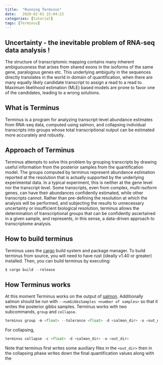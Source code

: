 ```yaml
---
title:  "Running Terminus"
date:   2020-02-01 15:04:23
categories: [tutorial]
tags: [Terminus]
---
```


## Uncertainty - the inevitable problem of RNA-seq data analysis !

The structure of transcriptomic mapping contains many inherent ambiguousness that arises from shared exons in 
the isoforms of the same gene, paralogous genes etc. This underlying ambiguity in the sequences directly translates
in the world in domain of quantification, when there are many equally likely candidate transcript to assign a read to 
a read to. Maximum likelihood estimation (MLE) based models are prone to favor one of the candidates, leading to a
wrong solutions. 


## What is Terminus

Terminus is a program for analyzing transcript-level abundance estimates from RNA-seq data, computed using salmon, and collapsing individual transcripts into groups whose total transcriptional output can be estimated more accurately and robustly.


## Approach of Terminus

Terminus attempts to solve this problem by grouping transcripts by drawing useful information from the posterior
samples from the quantification model. The groups computed by terminus represent abundance estimation reported at the resolution that is actually supported by the underlying experimental data. In a typical experiment, this is neither at the gene level nor the transcript level. Some transcripts, even from complex, multi-isoform genes, can have their abundances confidently estimated, while other transcripts cannot. Rather than pre-defining the resolution at which the analysis will be performed, and subjecting the results to unnecessary uncertainty or insufficient biological resolution, terminus allows the determination of transcriptional groups that can be confidently ascertained in a given sample, and represents, in this sense, a data-driven approach to transcriptome analysis.

## How to build terminus

Terminus uses the [cargo](https://github.com/rust-lang/cargo) build system and package manager. To build terminus from source, you will need to have rust (ideally v1.40 or greater) installed. Then, you can build terminus by executing:
```python
$ cargo build --release
```

## How Terminus works
At this moment Terminus works on the output of [salmon](https://github.com/COMBINE-lab/salmon). Additionally 
salmon should be run with `--numGibbsSamples <number of samples>` so that it writes the posterior gibbs samples. Terminus
works with two subcommands, `group` and `collapse`.
```python
terminus group -m <float> --tolerance <float> -d <salmon_dir> -o <out_dir>
```
For collapsing,

```python
terminus collapse -c <float> -d <salmon_dir> -o <out_dir>
```

Note that terminus first writes some auxiliary files in the `<out_dir>` then in the collapsing phase writes down the final
quantification values along with the 